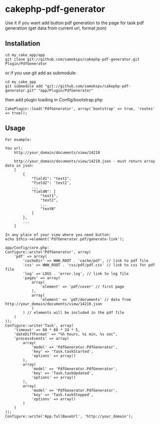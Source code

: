 cakephp-pdf-generator
=====================

Use it if you want add button pdf generation to the page for task pdf generation (get data from current url, format json)

## Installation

	cd my_cake_app/app
	git clone git://github.com/samokspv/cakephp-pdf-generator.git Plugin/PdfGenerator

or if you use git add as submodule:

	cd my_cake_app
	git submodule add "git://github.com/samokspv/cakephp-pdf-generator.git" "app/Plugin/PdfGenerator"

then add plugin loading in Config/bootstrap.php

	CakePlugin::load('PdfGenerator', array('bootstrap' => true, 'routes' => true));

## Usage

	For example:

	You url:
		http://your_domain/documents/view/14210
	
		http://your_domain/documents/view/14210.json - must return array data in json:
		[
			{
				"field1": "text1",
				"field2": 'text2',
				...
				"fieldN": [
					"text1",
					"text2",
					...
					"textN"
				]
			},
			...
		]

	In any place of your view where you need button:
	echo $this->element('PdfGenerator.pdf/generate-link');

	app/Config/core.php:
	Configure::write('PdfGenerator', array(
		'pdf' => array(
			'cacheDir' => WWW_ROOT . 'cache/pdf', // link to pdf file
			'css' => WWW_ROOT . 'css/pdf/pdf.css' // link to css for pdf file
			'log' => LOGS . 'error.log', // link to log file
			'pages' => array(
				array(
					'element' => 'pdf/cover' // first page
				),
				array(
					'element' => 'pdf/documents' // data from http://your_domain/documents/view/14210.json
				)
			) // elements will be included in the pdf file
		)
	));
	Configure::write('Task', array(
		'timeout' => 60 * 60 * 24 * 5,
		'dateDiffFormat' => "%h hours, %i min, %s sec",
		'processEvents' => array(
			array(
				'model' => 'PdfGenerator.PdfGenerator',
				'key' => 'Task.taskStarted',
				'options' => array()
			),
			array(
				'model' => 'PdfGenerator.PdfGenerator',
				'key' => 'Task.taskUpdated',
				'options' => array()
			),
			array(
				'model' => 'PdfGenerator.PdfGenerator',
				'key' => 'Task.taskStopped',
				'options' => array()
			)
		)
	));
	Configure::write('App.fullBaseUrl', 'http://your_domain');